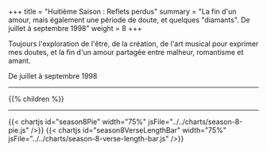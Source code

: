 +++
title = "Huitième Saison : Reflets perdus"
summary = "La fin d'un amour, mais également une période de doute, et quelques \"diamants\". De juillet à septembre 1998"
weight = 8
+++

Toujours l'exploration de l'être, de la création, de l'art musical pour exprimer mes doutes, et la fin d'un amour partagée entre malheur, romantisme et amant.

De juillet à septembre 1998

---
{{% children  %}}

---
{{< chartjs id="season8Pie" width="75%" jsFile="../../charts/season-8-pie.js" />}}
{{< chartjs id="season8VerseLengthBar" width="75%" jsFile="../../charts/season-8-verse-length-bar.js" />}}

